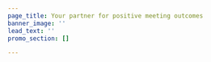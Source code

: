 ```yaml
---
page_title: Your partner for positive meeting outcomes
banner_image: ''
lead_text: ''
promo_section: []

---
```

